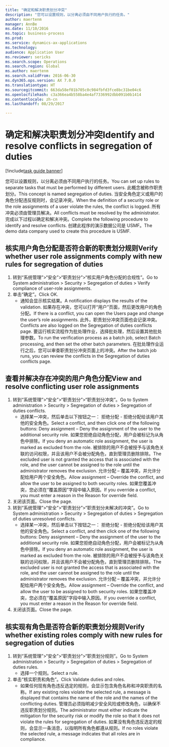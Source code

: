 ```yaml
--- 
title: "确定和解决职责划分冲突"
description: "您可以设置规则，以分离必须由不同用户执行的任务。"
author: maertenm
manager: AnnBe
ms.date: 11/10/2016
ms.topic: business-process
ms.prod: 
ms.service: dynamics-ax-applications
ms.technology: 
audience: Application User
ms.reviewer: sericks
ms.search.scope: Operations
ms.search.region: Global
ms.author: maertenm
ms.search.validFrom: 2016-06-30
ms.dyn365.ops.version: AX 7.0.0
ms.translationtype: HT
ms.sourcegitcommit: 663da58ef01b705c0c984fbfd3fce8bc31be04c6
ms.openlocfilehash: c3a366ea4b558ba4e4af7336992dbb091b0b1414
ms.contentlocale: zh-cn
ms.lasthandoff: 08/29/2017

---
```

# <a name="identify-and-resolve-conflicts-in-segregation-of-duties"></a><span data-ttu-id="ecd0e-103">确定和解决职责划分冲突</span><span class="sxs-lookup"><span data-stu-id="ecd0e-103">Identify and resolve conflicts in segregation of duties</span></span>

[!include[task guide banner](../../includes/task-guide-banner.md)]

<span data-ttu-id="ecd0e-104">您可以设置规则，以分离必须由不同用户执行的任务。</span><span class="sxs-lookup"><span data-stu-id="ecd0e-104">You can set up rules to separate tasks that must be performed by different users.</span></span> <span data-ttu-id="ecd0e-105">此概念被称作职责划分。</span><span class="sxs-lookup"><span data-stu-id="ecd0e-105">This concept is named segregation of duties.</span></span> <span data-ttu-id="ecd0e-106">当安全角色定义或用户的角色分配违反规则时，会记录冲突。</span><span class="sxs-lookup"><span data-stu-id="ecd0e-106">When the definition of a security role or the role assignments of a user violate the rules, the conflict is logged.</span></span> <span data-ttu-id="ecd0e-107">所有冲突必须由管理员解决。</span><span class="sxs-lookup"><span data-stu-id="ecd0e-107">All conflicts must be resolved by the administrator.</span></span> <span data-ttu-id="ecd0e-108">完成以下过程以确定和解决冲突。</span><span class="sxs-lookup"><span data-stu-id="ecd0e-108">Complete the following procedure to identify and resolve conflicts.</span></span> <span data-ttu-id="ecd0e-109">创建此程序的演示数据公司是 USMF。</span><span class="sxs-lookup"><span data-stu-id="ecd0e-109">The demo data company used to create this procedure is USMF.</span></span>


## <a name="verify-whether-user-role-assignments-comply-with-new-rules-for-segregation-of-duties"></a><span data-ttu-id="ecd0e-110">核实用户角色分配是否符合新的职责划分规则</span><span class="sxs-lookup"><span data-stu-id="ecd0e-110">Verify whether user role assignments comply with new rules for segregation of duties</span></span>
1. <span data-ttu-id="ecd0e-111">转到“系统管理”>“安全”>“职责划分”>“核实用户角色分配的合规性”。</span><span class="sxs-lookup"><span data-stu-id="ecd0e-111">Go to System administration > Security > Segregation of duties > Verify compliance of user-role assignments.</span></span>
2. <span data-ttu-id="ecd0e-112">单击“确定”。</span><span class="sxs-lookup"><span data-stu-id="ecd0e-112">Click OK.</span></span>
    * <span data-ttu-id="ecd0e-113">通知会显示核实结果。</span><span class="sxs-lookup"><span data-stu-id="ecd0e-113">A notification displays the results of the validation.</span></span>     <span data-ttu-id="ecd0e-114"> 如果存在冲突，您可以打开“用户”页面，然后更改用户的角色分配。</span><span class="sxs-lookup"><span data-stu-id="ecd0e-114">If there is a conflict, you can open the Users page and change the user’s role assignments.</span></span> <span data-ttu-id="ecd0e-115">此外，职责划分冲突页面也会记录冲突。</span><span class="sxs-lookup"><span data-stu-id="ecd0e-115">Conflicts are also logged on the Segregation of duties conflicts page.</span></span>     <span data-ttu-id="ecd0e-116">要运行核实流程作为批处理作业，选择批处理，然后设置其他批处理参数。</span><span class="sxs-lookup"><span data-stu-id="ecd0e-116">To run the verification process as a batch job, select Batch processing, and then set the other batch parameters.</span></span> <span data-ttu-id="ecd0e-117">在批处理作业运行之后，您可以审查职责划分冲突页面上的冲突。</span><span class="sxs-lookup"><span data-stu-id="ecd0e-117">After the batch job runs, you can review the conflicts in the Segregation of duties conflicts page.</span></span>  

## <a name="view-and-resolve-conflicting-user-role-assignments"></a><span data-ttu-id="ecd0e-118">查看并解决存在冲突的用户角色分配</span><span class="sxs-lookup"><span data-stu-id="ecd0e-118">View and resolve conflicting user role assignments</span></span>
1. <span data-ttu-id="ecd0e-119">转到“系统管理”>“安全”>“职责划分”>“职责划分冲突”。</span><span class="sxs-lookup"><span data-stu-id="ecd0e-119">Go to System administration > Security > Segregation of duties > Segregation of duties conflicts.</span></span>
    * <span data-ttu-id="ecd0e-120">选择某一冲突，然后单击以下按钮之一：     拒绝分配 - 拒绝分配给该用户其他的安全角色。</span><span class="sxs-lookup"><span data-stu-id="ecd0e-120">Select a conflict, and then click one of the following buttons:     Deny assignment – Deny the assignment of the user to the additional security role.</span></span> <span data-ttu-id="ecd0e-121">如果您拒绝自动角色分配，用户会被标记为从角色中排除。</span><span class="sxs-lookup"><span data-stu-id="ecd0e-121">If you deny an automatic role assignment, the user is marked as excluded from the role.</span></span> <span data-ttu-id="ecd0e-122">被排除的用户不会被授予与该角色关联的访问权限，并且该用户不会被分配角色，直到管理员删除排除。</span><span class="sxs-lookup"><span data-stu-id="ecd0e-122">The excluded user is not granted the access that is associated with the role, and the user cannot be assigned to the role until the administrator removes the exclusion.</span></span>     <span data-ttu-id="ecd0e-123"> 允许分配 – 覆盖冲突，并允许分配给用户两个安全角色。</span><span class="sxs-lookup"><span data-stu-id="ecd0e-123">Allow assignment – Override the conflict, and allow the user to be assigned to both security roles.</span></span> <span data-ttu-id="ecd0e-124">如果您覆盖冲突，您必须在“覆盖原因”字段中输入原因。</span><span class="sxs-lookup"><span data-stu-id="ecd0e-124">If you override a conflict, you must enter a reason in the Reason for override field.</span></span>  
2. <span data-ttu-id="ecd0e-125">关闭该页面。</span><span class="sxs-lookup"><span data-stu-id="ecd0e-125">Close the page.</span></span>
3. <span data-ttu-id="ecd0e-126">转到“系统管理”>“安全”>“职责划分”>“职责划分未解决的冲突”。</span><span class="sxs-lookup"><span data-stu-id="ecd0e-126">Go to System administration > Security > Segregation of duties > Segregation of duties unresolved conflicts.</span></span>
    * <span data-ttu-id="ecd0e-127">选择某一冲突，然后单击以下按钮之一：     拒绝分配 - 拒绝分配给该用户其他的安全角色。</span><span class="sxs-lookup"><span data-stu-id="ecd0e-127">Select a conflict, and then click one of the following buttons:     Deny assignment – Deny the assignment of the user to the additional security role.</span></span> <span data-ttu-id="ecd0e-128">如果您拒绝自动角色分配，用户会被标记为从角色中排除。</span><span class="sxs-lookup"><span data-stu-id="ecd0e-128">If you deny an automatic role assignment, the user is marked as excluded from the role.</span></span> <span data-ttu-id="ecd0e-129">被排除的用户不会被授予与该角色关联的访问权限，并且该用户不会被分配角色，直到管理员删除排除。</span><span class="sxs-lookup"><span data-stu-id="ecd0e-129">The excluded user is not granted the access that is associated with the role, and the user cannot be assigned to the role until the administrator removes the exclusion.</span></span>     <span data-ttu-id="ecd0e-130"> 允许分配 – 覆盖冲突，并允许分配给用户两个安全角色。</span><span class="sxs-lookup"><span data-stu-id="ecd0e-130">Allow assignment – Override the conflict, and allow the user to be assigned to both security roles.</span></span> <span data-ttu-id="ecd0e-131">如果您覆盖冲突，您必须在“覆盖原因”字段中输入原因。</span><span class="sxs-lookup"><span data-stu-id="ecd0e-131">If you override a conflict, you must enter a reason in the Reason for override field.</span></span>    
4. <span data-ttu-id="ecd0e-132">关闭该页面。</span><span class="sxs-lookup"><span data-stu-id="ecd0e-132">Close the page.</span></span>

## <a name="verify-whether-existing-roles-comply-with-new-rules-for-segregation-of-duties"></a><span data-ttu-id="ecd0e-133">核实现有角色是否符合新的职责划分规则</span><span class="sxs-lookup"><span data-stu-id="ecd0e-133">Verify whether existing roles comply with new rules for segregation of duties</span></span>
1. <span data-ttu-id="ecd0e-134">转到“系统管理”>“安全”>“职责划分”>“职责划分规则”。</span><span class="sxs-lookup"><span data-stu-id="ecd0e-134">Go to System administration > Security > Segregation of duties > Segregation of duties rules.</span></span>
    * <span data-ttu-id="ecd0e-135">选择一个规则。</span><span class="sxs-lookup"><span data-stu-id="ecd0e-135">Select a rule.</span></span>  
2. <span data-ttu-id="ecd0e-136">单击“核实职责和角色”。</span><span class="sxs-lookup"><span data-stu-id="ecd0e-136">Click Validate duties and roles.</span></span>
    * <span data-ttu-id="ecd0e-137">如果任何现有角色违反选定的规则，会显示包含角色名称和冲突职责的名称。</span><span class="sxs-lookup"><span data-stu-id="ecd0e-137">If any existing roles violate the selected rule, a message is displayed that contains the name of the role and the names of the conflicting duties.</span></span> <span data-ttu-id="ecd0e-138">管理员必须指明减少安全风险或修改角色，以确保不违反职责划分规则。</span><span class="sxs-lookup"><span data-stu-id="ecd0e-138">The administrator must either indicate the mitigation for the security risk or modify the role so that it does not violate the rules for segregation of duties.</span></span>     <span data-ttu-id="ecd0e-139"> 如果没有角色违反选定的规则，会显示一条消息，以指明所有角色都遵从规则。</span><span class="sxs-lookup"><span data-stu-id="ecd0e-139">If no roles violate the selected rule, a message indicates that all roles are in compliance.</span></span>  


